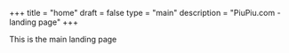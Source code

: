 +++
title = "home"
draft = false
type = "main"
description = "PiuPiu.com - landing page"
+++

This is the main landing page